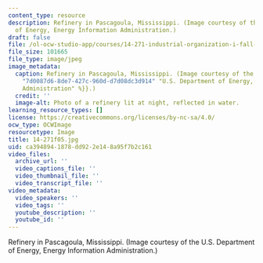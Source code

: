 ```yaml
---
content_type: resource
description: Refinery in Pascagoula, Mississippi. (Image courtesy of the U.S. Department
  of Energy, Energy Information Administration.)
draft: false
file: /ol-ocw-studio-app/courses/14-271-industrial-organization-i-fall-2005/ca3948941878dd922e148a95f7b2c161_14-271f05.jpg
file_size: 101665
file_type: image/jpeg
image_metadata:
  caption: Refinery in Pascagoula, Mississippi. (Image courtesy of the {{% resource_link
    "7d0087d6-8de7-427c-960d-d7d08dc3d914" "U.S. Department of Energy, Energy Information
    Administration" %}}.)
  credit: ''
  image-alt: Photo of a refinery lit at night, reflected in water.
learning_resource_types: []
license: https://creativecommons.org/licenses/by-nc-sa/4.0/
ocw_type: OCWImage
resourcetype: Image
title: 14-271f05.jpg
uid: ca394894-1878-dd92-2e14-8a95f7b2c161
video_files:
  archive_url: ''
  video_captions_file: ''
  video_thumbnail_file: ''
  video_transcript_file: ''
video_metadata:
  video_speakers: ''
  video_tags: ''
  youtube_description: ''
  youtube_id: ''
---
```

Refinery in Pascagoula, Mississippi. (Image courtesy of the U.S. Department of Energy, Energy Information Administration.)